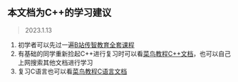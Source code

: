 ## 本文档为C++的学习建议
> 2023.1.13

1. 初学者可以先过一遍[B站传智教育全套课程](https://www.bilibili.com/video/BV1Hb411Y7E5/?spm_id_from=333.337.search-card.all.click)
2. 有基础的同学重新捡起C++进行复习时可以看[菜鸟教程C++文档](https://www.runoob.com/cplusplus/cpp-tutorial.html)，也可以自己上网搜索其他文档进行学习
3. 复习C语言也可以看[菜鸟教程C语言文档](https://www.runoob.com/cprogramming/c-tutorial.html)